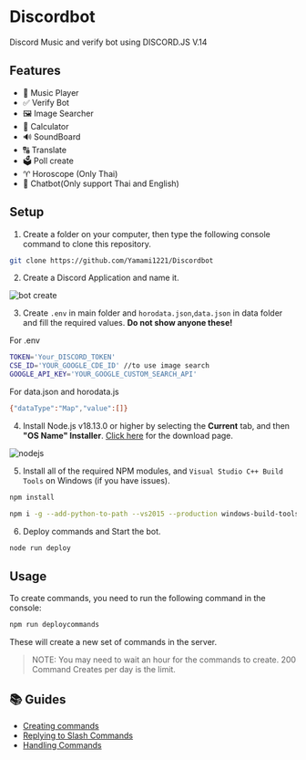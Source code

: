 # Discordbot

Discord Music and verify bot using DISCORD.JS V.14

## Features
- 🎵 Music Player
- ✅ Verify Bot
- 🖼️ Image Searcher
- 🧮 Calculator
- 🔊 SoundBoard
- 🔠 Translate
- 🗳️ Poll create
- ♈ Horoscope (Only Thai)
- 💬 Chatbot(Only support Thai and English)

## Setup
1. Create a folder on your computer, then type the following console command to clone this repository.
```bash
git clone https://github.com/Yamami1221/Discordbot
```

2. Create a Discord Application and name it.

![bot create](https://i.imgur.com/luHPTGL.png "Step 2")

3. Create `.env` in main folder and `horodata.json`,`data.json` in data folder and fill the required values. **Do not show anyone these!**

For .env
```bash
TOKEN='Your_DISCORD_TOKEN'
CSE_ID='YOUR_GOOGLE_CDE_ID' //to use image search
GOOGLE_API_KEY='YOUR_GOOGLE_CUSTOM_SEARCH_API'
```
For data.json and horodata.js
```bash
{"dataType":"Map","value":[]}
```

4. Install Node.js v18.13.0 or higher by selecting the **Current** tab, and then **"OS Name" Installer**. [Click here](https://nodejs.org/en/download/current/) for the download page.

![nodejs](https://i.imgur.com/mtJcz5E.png "Step 4")

5. Install all of the required NPM modules, and `Visual Studio C++ Build Tools` on Windows (if you have issues).
```bash
npm install
```

```bash
npm i -g --add-python-to-path --vs2015 --production windows-build-tools
```

6. Deploy commands and Start the bot.
```bash
node run deploy
```

## Usage

To create commands, you need to run the following command in the console:
```bash
npm run deploycommands
```

These will create a new set of commands in the server.

> NOTE: You may need to wait an hour for the commands to create. 200 Command Creates per day is the limit.

## 📚 Guides
- [Creating commands](https://discordjs.guide/creating-your-bot/slash-commands.html)
- [Replying to Slash Commands](https://discordjs.guide/slash-commands/response-methods.html)
- [Handling Commands](https://discordjs.guide/creating-your-bot/event-handling.html)
